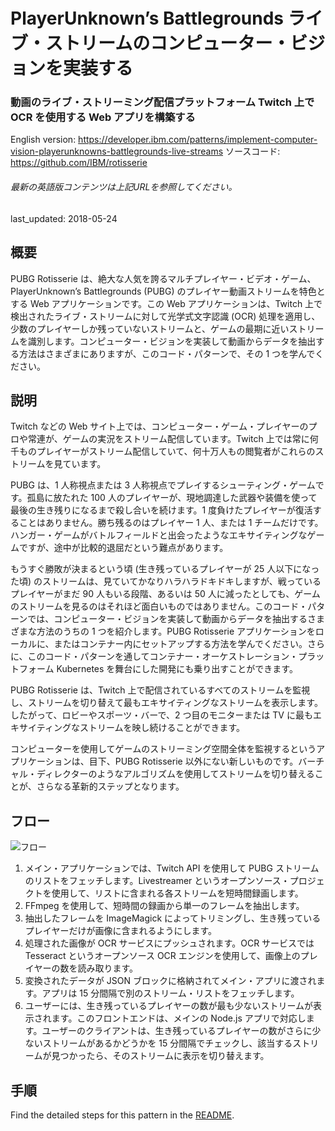 # PlayerUnknown’s Battlegrounds ライブ・ストリームのコンピューター・ビジョンを実装する

### 動画のライブ・ストリーミング配信プラットフォーム Twitch 上で OCR を使用する Web アプリを構築する

English version: https://developer.ibm.com/patterns/implement-computer-vision-playerunknowns-battlegrounds-live-streams
  ソースコード: https://github.com/IBM/rotisserie

###### 最新の英語版コンテンツは上記URLを参照してください。
last_updated: 2018-05-24

 ## 概要

PUBG Rotisserie は、絶大な人気を誇るマルチプレイヤー・ビデオ・ゲーム、PlayerUnknown’s Battlegrounds (PUBG) のプレイヤー動画ストリームを特色とする Web アプリケーションです。この Web アプリケーションは、Twitch 上で検出されたライブ・ストリームに対して光学式文字認識 (OCR) 処理を適用し、少数のプレイヤーしか残っていないストリームと、ゲームの最期に近いストリームを識別します。コンピューター・ビジョンを実装して動画からデータを抽出する方法はさまざまにありますが、このコード・パターンで、その 1 つを学んでください。

## 説明

Twitch などの Web サイト上では、コンピューター・ゲーム・プレイヤーのプロや常連が、ゲームの実況をストリーム配信しています。Twitch 上では常に何千ものプレイヤーがストリーム配信していて、何十万人もの閲覧者がこれらのストリームを見ています。

PUBG は、1 人称視点または 3 人称視点でプレイするシューティング・ゲームです。孤島に放たれた 100 人のプレイヤーが、現地調達した武器や装備を使って最後の生き残りになるまで殺し合いを続けます。1 度負けたプレイヤーが復活することはありません。勝ち残るのはプレイヤー 1 人、または 1 チームだけです。ハンガー・ゲームがバトルフィールドと出会ったようなエキサイティングなゲームですが、途中が比較的退屈だという難点があります。

もうすぐ勝敗が決まるという頃 (生き残っているプレイヤーが 25 人以下になった頃) のストリームは、見ていてかなりハラハラドキドキしますが、戦っているプレイヤーがまだ 90 人もいる段階、あるいは 50 人に減ったとしても、ゲームのストリームを見るのはそれほど面白いものではありません。このコード・パターンでは、コンピューター・ビジョンを実装して動画からデータを抽出するさまざまな方法のうちの 1 つを紹介します。PUBG Rotisserie アプリケーションをローカルに、またはコンテナー内にセットアップする方法を学んでください。さらに、このコード・パターンを通してコンテナー・オーケストレーション・プラットフォーム Kubernetes を舞台にした開発にも乗り出すことができます。

PUBG Rotisserie は、Twitch 上で配信されているすべてのストリームを監視し、ストリームを切り替えて最もエキサイティングなストリームを表示します。したがって、ロビーやスポーツ・バーで、2 つ目のモニターまたは TV に最もエキサイティングなストリームを映し続けることができます。

コンピューターを使用してゲームのストリーミング空間全体を監視するというアプリケーションは、目下、PUBG Rotisserie 以外にない新しいものです。バーチャル・ディレクターのようなアルゴリズムを使用してストリームを切り替えることが、さらなる革新的ステップとなります。

## フロー

![フロー](../../images/Implement-computer-vision-for-PlayerUnkowns-Battlegrounds-Live-Streams-flow-arch.png)

1. メイン・アプリケーションでは、Twitch API を使用して PUBG ストリームのリストをフェッチします。Livestreamer というオープンソース・プロジェクトを使用して、リストに含まれる各ストリームを短時間録画します。
2. FFmpeg を使用して、短時間の録画から単一のフレームを抽出します。
3. 抽出したフレームを ImageMagick によってトリミングし、生き残っているプレイヤーだけが画像に含まれるようにします。
4. 処理された画像が OCR サービスにプッシュされます。OCR サービスでは Tesseract というオープンソース OCR エンジンを使用して、画像上のプレイヤーの数を読み取ります。
5. 変換されたデータが JSON ブロックに格納されてメイン・アプリに渡されます。アプリは 15 分間隔で別のストリーム・リストをフェッチします。
6. ユーザーには、生き残っているプレイヤーの数が最も少ないストリームが表示されます。このフロントエンドは、メインの Node.js アプリで対応します。ユーザーのクライアントは、生き残っているプレイヤーの数がさらに少ないストリームがあるかどうかを 15 分間隔でチェックし、該当するストリームが見つかったら、そのストリームに表示を切り替えます。

## 手順

Find the detailed steps for this pattern in the [README](https://github.com/IBM/rotisserie).
